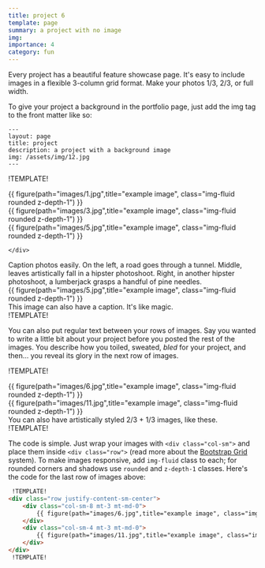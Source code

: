```yaml
---
title: project 6
template: page
summary: a project with no image
img:
importance: 4
category: fun
---
```


Every project has a beautiful feature showcase page.
It's easy to include images in a flexible 3-column grid format.
Make your photos 1/3, 2/3, or full width.

To give your project a background in the portfolio page, just add the img tag to the front matter like so:

    ---
    layout: page
    title: project
    description: a project with a background image
    img: /assets/img/12.jpg
    ---

!TEMPLATE!
<div class="row">
    <div class="col-sm mt-3 mt-md-0">
        {{ figure(path="images/1.jpg",title="example image", class="img-fluid rounded z-depth-1") }}
    </div>
    <div class="col-sm mt-3 mt-md-0">
        {{ figure(path="images/3.jpg",title="example image", class="img-fluid rounded z-depth-1") }}
    </div>
    <div class="col-sm mt-3 mt-md-0">
        {{ figure(path="images/5.jpg",title="example image", class="img-fluid rounded z-depth-1") }}

    </div>
</div>
<div class="caption">
    Caption photos easily. On the left, a road goes through a tunnel. Middle, leaves artistically fall in a hipster photoshoot. Right, in another hipster photoshoot, a lumberjack grasps a handful of pine needles.
</div>
<div class="row">
    <div class="col-sm mt-3 mt-md-0">
        {{ figure(path="images/5.jpg",title="example image", class="img-fluid rounded z-depth-1") }}
    </div>
</div>
<div class="caption">
    This image can also have a caption. It's like magic.
</div>
!TEMPLATE!

You can also put regular text between your rows of images.
Say you wanted to write a little bit about your project before you posted the rest of the images.
You describe how you toiled, sweated, *bled* for your project, and then... you reveal its glory in the next row of images.

!TEMPLATE!
<div class="row justify-content-sm-center">
    <div class="col-sm-8 mt-3 mt-md-0">
        {{ figure(path="images/6.jpg",title="example image", class="img-fluid rounded z-depth-1") }}
    </div>
    <div class="col-sm-4 mt-3 mt-md-0">
        {{ figure(path="images/11.jpg",title="example image", class="img-fluid rounded z-depth-1") }}
    </div>
</div>
<div class="caption">
    You can also have artistically styled 2/3 + 1/3 images, like these.
</div>
!TEMPLATE!

The code is simple.
Just wrap your images with `<div class="col-sm">` and place them inside `<div class="row">` (read more about the <a href="https://getbootstrap.com/docs/4.4/layout/grid/">Bootstrap Grid</a> system).
To make images responsive, add `img-fluid` class to each; for rounded corners and shadows use `rounded` and `z-depth-1` classes.
Here's the code for the last row of images above:

```html
 !TEMPLATE!
<div class="row justify-content-sm-center">
    <div class="col-sm-8 mt-3 mt-md-0">
        {{ figure(path="images/6.jpg",title="example image", class="img-fluid rounded z-depth-1") }}
    </div>
    <div class="col-sm-4 mt-3 mt-md-0">
        {{ figure(path="images/11.jpg",title="example image", class="img-fluid rounded z-depth-1") }}
    </div>
</div>
 !TEMPLATE!
```
